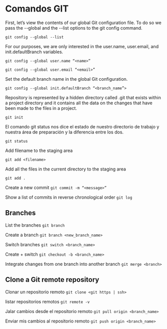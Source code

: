 # Comandos GIT

First, let’s view the contents of our global Git configuration file.
To do so we pass the --global and the --list options to the git config command.

`git config --global --list`

For our purposes, we are only interested in the user.name, user.email, and init.defaultBranch variables.

`git config --global user.name “<name>”`

`git config --global user.email “<email>”`

Set the default branch name in the global Git configuration.

`git config --global init.defaultBranch “<branch_name”>`

Repository is represented by a hidden directory called .git that exists within a project directory and it contains
all the data on the changes that have been made to the files in a project.

`git init`

El comando git status nos dice el estado de nuestro directorio de trabajo y nuestra área de preparación y la diferencia entre los dos.

`git status`

Add filename to the staging area

`git add <filename>`

Add all the files in the current directory to the staging area

`git add .`

Create a new commit
`git commit -m “<message>”`

Show a list of commits in reverse chronological order
`git log`

## Branches

List the branches
`git branch`

Create a branch
`git branch <new_branch_name>`

Switch branches
`git switch <branch_name>`

Create + switch
`git checkout -b <branch_name>`

Integrate changes from one branch into another branch
`git merge <branch>`

## Clone a Git remote repository

Clonar un repositorio remoto
`git clone <git https | ssh>`

listar repositorios remotos
`git remote -v`

Jalar cambios desde el repositorio remoto
`git pull origin <branch_name>`

Enviar mis cambios al repositorio remoto
`git push origin <branch_name>`
